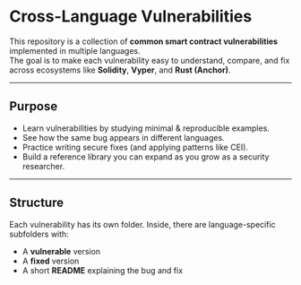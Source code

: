 # Cross-Language Vulnerabilities

This repository is a collection of **common smart contract vulnerabilities** implemented in multiple languages.  
The goal is to make each vulnerability easy to understand, compare, and fix across ecosystems like **Solidity**, **Vyper**, and **Rust (Anchor)**.

---

## Purpose
- Learn vulnerabilities by studying minimal & reproducible examples.
- See how the same bug appears in different languages.
- Practice writing secure fixes (and applying patterns like CEI).
- Build a reference library you can expand as you grow as a security researcher.

---

## Structure
Each vulnerability has its own folder.
Inside, there are language-specific subfolders with:
- A **vulnerable** version  
- A **fixed** version  
- A short **README** explaining the bug and fix  

